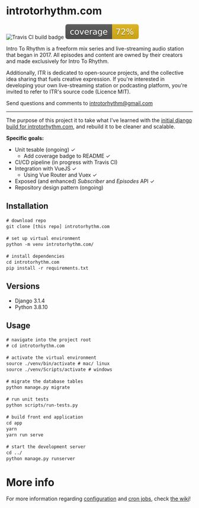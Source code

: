 # introtorhythm.com

![Travis CI build badge](https://api.travis-ci.com/seanpierce/introtorhythm.com.svg?branch=master) ![Test coverage badge](coverage.svg)

Intro To Rhythm is a freeform mix series and live-streaming audio station that began in 2017. All episodes and content are owned by their creators and made exclusively for Intro To Rhythm.

Additionally, ITR is dedicated to open-source projects, and the collective idea sharing that fuels creative expression. If you're interested in developing your own live-streaming station or podcasting platform, you're invited to refer to ITR's source code (Licence MIT).

Send questions and comments to introtorhythm@gmail.com

-----

The purpose of this project it to take what I've learned with the [initial django build for introtorhythm.com](https://github.com/seanpierce/introtorhythm.com-archive), and rebuild it to be cleaner and scalable.

**Specific goals:**

* Unit tesable (ongoing) ✓
  * Add coverage badge to README ✓
* CI/CD pipeline (in progress with Travis CI)
* Integration with VueJS ✓
  * Using Vue Router and Vuex ✓
* Exposed (and enhanced) _Subscriber_ and _Episodes_ API ✓
* Repository design pattern (ongoing)

## Installation

```shell
# download repo
git clone [this repo] introtorhythm.com

# set up virtual environment
python -m venv introtorhythm.com/

# install dependencies
cd introtorhythm.com
pip install -r requirements.txt
```

## Versions

* Django 3.1.4
* Python 3.8.10

## Usage

```shell
# navigate into the project root
# cd introtorhythm.com

# activate the virtual environment
source ./venv/bin/activate # mac/ linux
source ./venv/Scripts/activate # windows

# migrate the database tables
python manage.py migrate

# run unit tests
python scripts/run-tests.py

# build front end application
cd app
yarn
yarn run serve

# start the development server
cd ../
python manage.py runserver
```

# More info

For more information regarding [configuration](https://github.com/seanpierce/introtorhythm.com/wiki/Configuration) and [cron jobs](https://github.com/seanpierce/introtorhythm.com/wiki/Cron-Jobs), check [the wiki](https://github.com/seanpierce/introtorhythm.com/wiki)!

